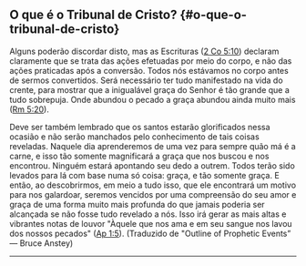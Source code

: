 ## O que é o Tribunal de Cristo? {#o-que-o-tribunal-de-cristo}

Alguns poderão discordar disto, mas as Escrituras ([2 Co 5:10](http://bibliaonline.com.br/acf/2co/5/10)) declaram claramente que se trata das ações efetuadas por meio do corpo, e não das ações praticadas após a conversão. Todos nós estávamos no corpo antes de sermos convertidos. Será necessário ter tudo manifestado na vida do crente, para mostrar que a inigualável graça do Senhor é tão grande que a tudo sobrepuja. Onde abundou o pecado a graça abundou ainda muito mais ([Rm 5:20](http://bibliaonline.com.br/acf/rm/5/20)).

Deve ser também lembrado que os santos estarão glorificados nessa ocasião e não serão manchados pelo conhecimento de tais coisas reveladas. Naquele dia aprenderemos de uma vez para sempre quão má é a carne, e isso tão somente magnificará a graça que nos buscou e nos encontrou. Ninguém estará apontando seu dedo a outrem. Todos terão sido levados para lá com base numa só coisa: graça, e tão somente graça. E então, ao descobrirmos, em meio a tudo isso, que ele encontrará um motivo para nos galardoar, seremos vencidos por uma compreensão do seu amor e graça de uma forma muito mais profunda do que jamais poderia ser alcançada se não fosse tudo revelado a nós. Isso irá gerar as mais altas e vibrantes notas de louvor &quot;Àquele que nos ama e em seu sangue nos lavou dos nossos pecados&quot; ([Ap 1:5](http://bibliaonline.com.br/acf/ap/1/5)). (Traduzido de &quot;Outline of Prophetic Events” — Bruce Anstey)

*****